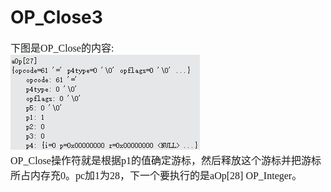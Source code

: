 # OP_Close3
<font face="微软雅黑" size="3px">

下图是OP_Close的内容:  
![]( 4-5-31.jpg)  
OP_Close操作符就是根据p1的值确定游标，然后释放这个游标并把游标所占内存充0。pc加1为28，下一个要执行的是aOp[28] OP_Integer。
